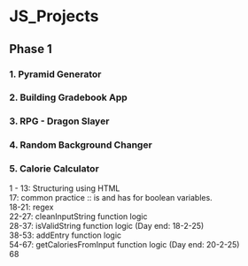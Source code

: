 # JS_Projects
## Phase 1
### 1. Pyramid Generator
### 2. Building Gradebook App
### 3. RPG - Dragon Slayer
### 4. Random Background Changer
### 5. Calorie Calculator
1 - 13: Structuring using HTML<br>
17: common practice :: is and has for boolean variables.<br>
18-21: regex<br>
22-27: cleanInputString function logic<br>
28-37: isValidString function logic (Day end: 18-2-25) <br>
38-53: addEntry function logic <br>
54-67: getCaloriesFromInput function logic (Day end: 20-2-25)<br>
68